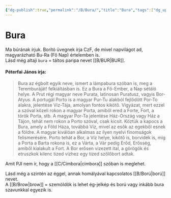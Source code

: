 ```yaml
---
{"dg-publish":true,"permalink":"/B/Bura/","title":"Bura","tags":["dg_uploaded"],"created":"2023-11-21T10:09","updated":"2023-11-21T10:09"}
---
```



# Bura

Ma búrának írjuk. Borító üvegnek írja CzF, de mivel napvilágot ad, magyarázható Bu-Ra (Fő Nap) értelemben is.  
Lásd még altaji `bura` = táltos paripa nevet [[B/BUR\|BUR]].  

#### Péterfai János írja:

> Bura az égbolt egyik neve, ismert a lámpabura szóban is, meg a Teremburáját! felkiáltásban is. Ez a Bura a Fő-Ember, a Nap sétáló helye. A Prut régi magyar neve Purata, latinosan Puratusz, vagyis Bor-Atyus. A portugál Porto is a magyar Pur-Tu alakból fejlődött Por-To alakra, jelentése Víz-Tája, amolyan fontos kikötő. Vigyázat, mert ezzel a szóval közeli rokon a magyar Porta, amiből ered a Forte, Fort, a török Porta, stb. A magyar Por-Ta jelentése Ház-Ország vagy Ház a Tájon, tehát nem rokon a Porto szóval, csak kicsit. Köztük a kapocs a Bura, amely a Föld Háza, továbbá Víz, mivel az esők az egekből esnek a földre. A magyar kiválóan alkalmas az ilyen nyelvi finomságok felismerésére. Porto tehát a Bor, a Víz helye, kikötő is, borvidék is, míg a Porta a Barta rokona is, ez a Várta, a Vár pedig Erőd, Erősség, amiből kialakult a Fort. A Bor erősen vizezett ital, a görögök és etruszkok kilenc tized vízhez egy tized szőlőbort adtak.  

Amit PJI nem ír, hogy a [[C/Cimbora\|cimbora]] szóban is meglehet.  

Lásd még a szintén az éggel, annak homályával kapcsolatos [[B/Ború\|ború]] nevet.  
A [[B/Brow\|brow]] = szemöldök is lehet ég-jelkép és ború vagy inkább bura szavunkkal egyezik is.  